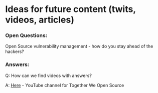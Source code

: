 # Ideas for future content (twits, videos, articles)


### Open Questions:
Open Source vulnerability management - how do you stay ahead of the hackers?

### Answers:

Q: How can we find videos with answers?

A: [Here](https://www.youtube.com/user/nkosele/videos) - YouTube channel for Together We Open Source 
